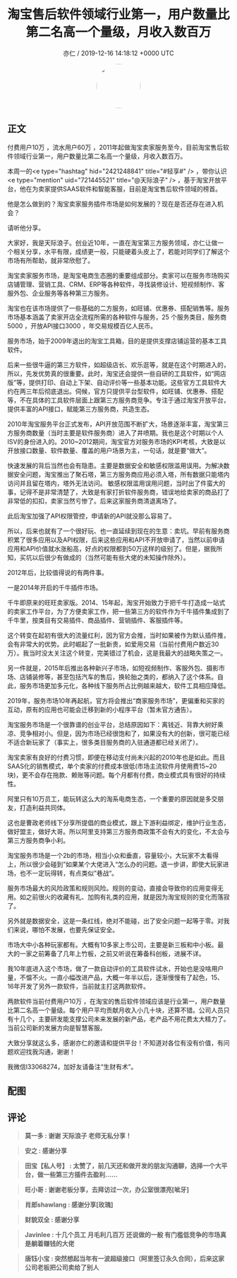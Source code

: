 <h1 align="center">淘宝售后软件领域行业第一，用户数量比第二名高一个量级，月收入数百万</h1>
<p align="center">
    <a>亦仁 / 2019-12-16 14:18:12 &#43;0000 UTC</a>
</p>

<div align="center">
    <img src="https://images.zsxq.com/Fn3NQqCN8nuGF86yZPXSbEsl0mb3?e=1590940799&amp;token=kIxbL07-8jAj8w1n4s9zv64FuZZNEATmlU_Vm6zD:pfbNc8W3hS0oYG_hyXXh_rHMHuc=" width="100" height="100" style="border:1px solid;border-radius:50%; color:#ffffff"/>
</div>

## 正文

<div>
付费用户10万 ，流水用户60万  ，2011年起做淘宝卖家服务至今，目前淘宝售后软件领域行业第一，用户数量比第二名高一个量级，月收入数百万。

本周一的&lt;e type=&#34;hashtag&#34; hid=&#34;2421248841&#34; title=&#34;#轻享#&#34; /&gt; ，带你认识&lt;e type=&#34;mention&#34; uid=&#34;721445521&#34; title=&#34;@天际浪子&#34; /&gt;   ，基于淘宝开放平台，他在为卖家提供SAAS软件和智能客服，目前是淘宝售后软件领域的榜首。

他是怎么做到的？淘宝卖家服务插件市场是如何发展的？现在是否还存在进入机会？

请听他分享。

大家好，我是天际浪子。创业近10年，一直在淘宝第三方服务领域，亦仁让做一个相关分享，水平有限，成绩更一般，只能硬着头皮上了，若能对同学们了解这个市场有所帮助，就非常欣慰了。 

淘宝卖家服务市场，是淘宝电商生态圈的重要组成部分。卖家可以在服务市场购买店铺管理、营销工具、CRM、ERP等各种软件，寻找装修设计、短视频制作、客服外包、企业服务等各种第三方服务。

淘宝也在该市场提供了一些基础的二方服务，如旺铺、优惠券、搭配销售等。服务市场基本涵盖了卖家开店全流程所需的各种软件与服务，25 个服务类目，服务商5000 ，开放API接口3000 ，年交易规模百亿人民币。 

服务市场，始于2009年退出的淘宝工具箱，目的是提供支撑店铺运营的基本工具软件。

后来一些很牛逼的第三方软件，如超级店长、欢乐逛等，就是在这个时期进入的，所以，先发优势真的很重要。此时，淘宝还会提供一些自研的工具软件，如“网店版”等，提供打印、自动上下架、自动评价等一些基本功能。这些官方工具软件大约在两三年后彻底退出。伺候，官方只提供平台型软件，如旺铺、优惠券、搭配等，不在具体的工具软件层面上跟第三方服务商竞争。专注于通过淘宝开放平台，提供丰富的API接口，赋能第三方服务商，共造生态。 

2010年淘宝服务平台正式发布，API开放范围不断扩大，场景逐渐丰富，淘宝第三方服务商数量（当时主要是软件服务商）进入了井喷期。我也是这个时期以个人ISV的身份进入的。2010~2012期间，淘宝官方对服务市场的KPI考核，大致是以开放接口数量、软件数量、覆盖的用户场景为主，一句话，就是要“做大”。 

快速发展的背后当然也会有隐患。主要是数据安全和敏感权限滥用误用。为解决数据安全问题，淘宝推出了聚石塔，第三方服务商应用必须入塔，所有数据只能塔内访问并且留在塔内，塔外无法访问。 敏感权限滥用误用问题，当时出了件蛮大的事，记得不是非常清楚了，大致是有家打折软件服务商，错误地给卖家的商品打了非常低的扣扣，卖家当然亏惨了。后来这家服务商清退离场了。 

此后淘宝加强了API权限管控，申请新的API就没那么容易了。

所以，后来也就有了一个很好玩、也一直延续到现在的生意：卖坑。早前有服务商积累了很多应用以及API权限，后来这些应用和API不开放申请了，当然以前申请应用和API价值就水涨船高，好点的权限都到50万这样的级别了。但是，据我所知，买坑以后很少有做成的（当然可能有些大佬的未知操作除外）。 

2012年后，比较值得说的有两件事。 

一是2014年开启的千牛插件市场。

千牛即原来的旺旺卖家版。2014、15年起，淘宝开始致力于把千牛打造成一站式的卖家工作平台，为了方便卖家工作，把一些第三方的软件作为千牛插件集成到了千牛里，按类目有交易插件、商品插件、营销插件、客服插件等。

这个转变在起初有很大的流量红利，因为官方会推，当时如果被作为默认插件推，会有非常大的优势。此时崛起了一批新贵，如爱用交易（当前付费用户数近30万）。我当时没太关注这个转变，完美错过了机会，这是我最大的战略失策之一。 

另一件就是，2015年后推出各种新兴子市场，如短视频制作、客服外包、摄影市场、店铺装修等，甚至包括汽车的售后，换轮胎之类的，都纳入了这个体系。自此，服务市场更加多元化，各种线下服务所占比例越来越大，软件工具相应降低。 

2019年，服务市场10年再起航，官方将会推出“商家服务市场”，更偏重和买家的互动，原有的应用也可能会迁移到新的小程序平台（暂未官方通告）。 

淘宝服务市场是一个很靠谱的创业平台，总结原因如下：离钱近、背靠大树好乘凉、竞争相对小。但是，因为市场已经很饱和了，如果没有大的创新，很可能已经不适合新玩家了（事实上，很多类目服务商的入驻通道都已经关闭了）。 

淘宝卖家有良好的付费习惯，即便在移动支付尚未兴起的2010年也是如此。而且SAAS化的销售模式，单个卖家的付费成本很低(市场主流软件月使用费15~20块)，更不会存在拖款、赖账等问题。每个月都有付费，商业模式具有很好的持续性。 

阿里只有10万员工，能玩转这么大的淘系电商生态，一个重要的原因就是多交朋友，打造利益共同体。

这也是曹政老师线下分享所提倡的商业模式，跟上下游利益绑定，维护行业生态，做好盟主，做好大哥。所以阿里支持第三方服务商政策不会有大的变化，不太会与第三方服务商争小利。 

淘宝服务市场是一个2b的市场，相当小众和垂直，容量较小，大玩家不太看得上，所以很少会碰到”如果某个大佬进入“怎么办的问题。退一步讲，即使大玩家进场，也不一定玩得转，有点类似”巷战“。 

服务市场最大的风险政策和规则风险。规则的变动，直接会导致你的应用变得无用。如之前很火的收藏有礼、加购有礼类的应用，就是因为淘宝规则的变化而落寂了。

另外就是数据安全，这是一条红线，绝对不能碰，出了安全问题一起等于零。对我们来说，哪怕不发展，也要先保证安全。 

市场大中小各种玩家都有。大概有10多家上市公司，主要是新三板和中小板。最大的一家之前筹备了几年上竹板，之前又听说在筹备科创板，进展不详。 

我10年底进入这个市场，做了一款自动评价的工具软件试水，开始也是没啥用户量，不愠不火。一直小幅改进产品，大概一年半以后，逐渐慢慢有了起色，15、16年开发了另外一款软件，当前就主打这两款软件。

两款软件当前付费用户10万 ，在淘宝的售后软件领域应该是行业第一，用户数量比第二名高一个量级。每个用户平均贡献月收入小几十块，还算不错。公司人员只有十几个，主要研发能支撑公司未来发展的新产品，老产品不用花费太大精力了。当前公司新的发展方向是智慧客服。 

大致分享就这么多，感谢亦仁的邀请和提供平台！不知道对各位有没有价值，有问题欢迎找我沟通，谢谢！

我微信l33068274，加好友请备注“生财有术”。
</div>

## 配图
<div class="image" align="center">

</div>

## 评论

<div align="left">
<div>

<blockquote >
<span> <strong>莫一多 : 谢谢 天际浪子 老师无私分享！ </strong></span>
</blockquote>

<blockquote >
<span> <strong>安之 : 感谢分享 </strong></span>
</blockquote>

<blockquote >
<span> <strong>田宝【私人号】 : 太赞了，前几天还和做开发的朋友沟通聊，选择一个大平台，做一些第三方插件去盈利…… </strong></span>
</blockquote>

<blockquote >
<span> <strong>旺小哥 : 谢谢老板分享，去拜访过一次，办公室很漂亮[呲牙] </strong></span>
</blockquote>

<blockquote >
<span> <strong>肖郎shawlang : 感谢分享[玫瑰] </strong></span>
</blockquote>

<blockquote >
<span> <strong>财貌双全 : 感谢分享 </strong></span>
</blockquote>

<blockquote >
<span> <strong>Javinlee : 十几个员工 月毛利几百万 还说做的一般
有门槛低竞争的市场真是躺着赚钱的大佬 </strong></span>
</blockquote>

<blockquote >
<span> <strong>唐钰小宝 : 突然想起当年有一波超级接口（阿里签订永久合同），后来这家公司老板把公司卖给了别人 </strong></span>
</blockquote>

</div>
</div>